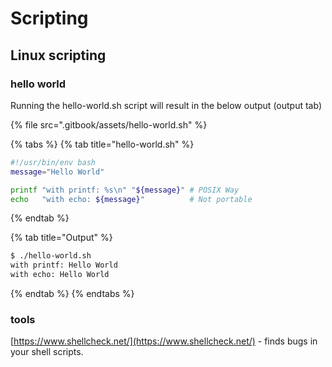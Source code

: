 # Scripting

## Linux scripting 

### hello world

Running the hello-world.sh script will result in the below output \(output tab\)

{% file src=".gitbook/assets/hello-world.sh" %}

{% tabs %}
{% tab title="hello-world.sh" %}
```bash
#!/usr/bin/env bash
message="Hello World"

printf "with printf: %s\n" "${message}" # POSIX Way
echo   "with echo: ${message}"          # Not portable
```
{% endtab %}

{% tab title="Output" %}
```bash
$ ./hello-world.sh 
with printf: Hello World
with echo: Hello World
```
{% endtab %}
{% endtabs %}

### tools

[https://www.shellcheck.net/](https://www.shellcheck.net/) - finds bugs in your shell scripts.


